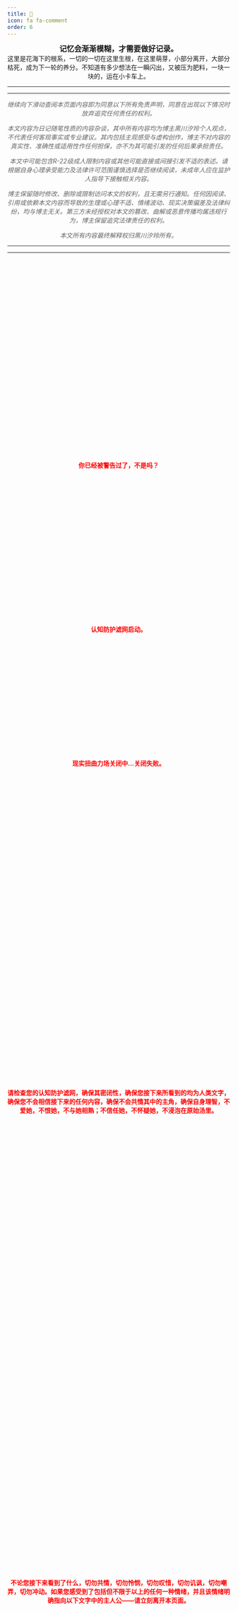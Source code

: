 ```yaml
---
title: 🍃
icon: fa fa-comment
order: 6
---
```




<center>

<big><b>记忆会渐渐模糊，才需要做好记录。
<br>
</b></big>
这里是花海下的根系，一切的一切在这里生根，在这里萌芽，小部分离开，大部分枯死，成为下一轮的养分。不知道有多少想法在一瞬闪出，又被压为肥料，一块一块的，运在小卡车上。

</center>

----
----

<div style="font-style: italic;">
<center>
<p style="color: #666666;" font size="2">
继续向下滑动查阅本页面内容即为同意以下所有免责声明，同意在出现以下情况时放弃追究任何责任的权利。</p>
<p style="color: #666666;" font size="2">
本文内容为日记随笔性质的内容杂谈，其中所有内容均为博主黑川汐玲个人观点，不代表任何客观事实或专业建议。其内包括主观感受与虚构创作，博主不对内容的真实性、准确性或适用性作任何担保，亦不为其可能引发的任何后果承担责任。</p>
<p style="color: #666666;" font size="2">
本文中可能包含R-22级成人限制内容或其他可能直接或间接引发不适的表述。请根据自身心理承受能力及法律许可范围谨慎选择是否继续阅读，未成年人应在监护人指导下接触相关内容。</p>
<p style="color: #666666;" font size="2">
博主保留随时修改、删除或限制访问本文的权利，且无需另行通知。任何因阅读、引用或依赖本文内容而导致的生理或心理不适、情绪波动、现实决策偏差及法律纠纷，均与博主无关。第三方未经授权对本文的篡改、曲解或恶意传播均属违规行为，博主保留追究法律责任的权利。</p>
<p style="color: #666666;" font size="2">
本文所有内容最终解释权归黑川汐玲所有。
</p>
</center>
</div>

----
----

<br>
<br>
<br>
<br>
<br>
<br>
<br>
<br>
<br>
<br>
<br>
<br>
<br>
<br>
<br>
<br>
<br>
<br>
<br>
<br>
<br>
<br>
<br>
<br>
<br>
<br>
<center>
<p style="color:rgb(255, 0, 0);" font size="2">
<b>
你已经被警告过了，不是吗？
</b>
</p>
</center>
<br>
<br>
<br>
<br>
<br>
<br>
<br>
<br>
<br>
<br>
<br>
<br>
<br>
<br>
<br>
<br>
<br>
<br>
<br>
<center>
<p style="color:rgb(255, 0, 0);" font size="2">
<b>
认知防护滤网启动。
</b>
</p>
</center>
<br>
<br>
<br>
<br>
<br>
<br>
<br>
<br>
<br>
<br>
<br>
<br>
<br>
<br>
<br>
<center>
<p style="color:rgb(255, 0, 0);" font size="2">
<b>
现实扭曲力场关闭中...关闭失败。
</b>
</p>
</center>
<br>
<br>
<br>
<br>
<br>
<br>
<br>
<br>
<br>
<br>
<br>
<br>
<br>
<br>
<br>
<br>
<br>
<br>
<br>
<br>
<br>
<br>
<br>
<br>
<br>
<br>
<br>
<br>
<br>
<br>
<br>
<br>
<br>
<br>
<br>
<br>
<br>
<br>
<br>
<br>
<br>
<center>
<p style="color:rgb(255, 0, 0);" font size="2">
<b>
请检查您的认知防护滤网，确保其密闭性，确保您接下来所看到的均为人类文字，确保您不会相信接下来的任何内容，确保不会共情其中的主角，确保自身理智，不爱她，不恨她，不与她相熟；不信任她，不怀疑她，不浸泡在原始汤里。
</b>
</p>
</center>
<br>
<br>
<br>
<br>
<br>
<br>
<br>
<br>
<br>
<br>
<br>
<br>
<br>
<br>
<br>
<br>
<br>
<br>
<br>
<br>
<br>
<br>
<br>
<br>
<br>
<br>
<br>
<br>
<br>
<br>
<br>
<br>
<br>
<br>
<br>
<br>
<br>
<br>
<br>
<br>
<br>
<br>
<br>
<br>
<br>
<br>
<br>
<br>
<br>
<br>
<br>
<br>
<br>
<br>
<br>
<br>
<br>
<br>
<br>
<br>

<center>
<p style="color:rgb(255, 0, 0);" font size="2">
<b>
不论您接下来看到了什么，切勿共情，切勿怜悯，切勿叹惜，切勿讥讽，切勿嘲弄，切勿冲动。如果您感受到了包括但不限于以上的任何一种情绪，并且该情绪明确指向以下文字中的主人公——请立刻离开本页面。
</b>
</p>
</center>

<br>
<br>
<br>
<br>
<br>
<br>
<br>
<br>
<br>
<br>
<br>
<br>
<br>
<br>
<br>
<br>
<br>
<br>
<br>
<br>
<br>
<br>
<br>
<br>
<br>
<br>
<br>
<br>
<br>
<br>
<br>
<br>
<br>
<br>
<br>
<br>
<br>
<br>
<br>
<br>
<br>
<br>
<br>
<br>
<br>
<br>
<br>
<br>
<br>
<br>
<br>
<br>
<br>
<br>
<br>
<br>
<br>
<br>
<br>
<br>
<br>
<br>
<br>
<br>
<br>
<br>
<br>
<br>
<br>
<br>
<br>
<br>
<br>
<br>
<br>
<br>
<br>
<br>
<br>
<br>
<br>
<br>
<br>
<br>
<br>
<br>
<br>

<center>
<p style="color:rgb(255, 0, 0);" font size="2">
<b>
这里是最后一次警告。
</b>
</p>
</center>

----
----




### **2025-06-22**

为了回忆录收拾以前的东西的时候看到了这句话，才意识到其实名为林卡的那个皮——或者那个角色——我并没有掩盖过它作为“角色”的本质，因为一切都只是一场绚丽的灯光秀。

*但不被发现的碧池就不是碧池，掩饰过的虚伪也可以是真诚。*

怎么就没人意识到这点呢，一副面具的弱点啊、行动方式啊之类的我都写的明明白白清清楚楚，我是最真诚的不是吗？那我肯定是最真诚的，我把一切都告诉他们了，但是他们不信。

造神毁神，自顾自地爱与恨——所谓重视我的真的重视的是我，还是我能给你的情绪价值；所谓记恨我的真的记恨的是我，还是记恨我不能继续无偿付出呢。

没必要骂我啦，因为我也不会骂任何人，需要“直爽”与“谩骂”的那段路程已经走完了，只是我还没想好下一步该怎么走。

这个页面的引言来自少女终末旅行的台词，页头和页尾各一句。开头的几句话来自一只小兔子最爱吃的草，堆成一个一个大方块。

以及突然好想要磕INFPxENTP啊...哦我是ENTP，果咩我不会找INFP的绝对不会我有心理阴影谢谢。但我真的好想磕啊我好想磕，磕起来感觉会很有内味...所以对不起了前任哥！我要磕你和那谁的cp了为了我的幸福你委屈一下吧！（你委屈的也挺多的不差这一个是吧欸嘿嘿嘿嘿嘿嘿嘿嘿）

一到夏天就困得不行，感觉一睡能睡得天荒地老海枯石烂了（...）。我果然还是以嗜睡为主吗十宗罪里都没有我的位置...（你在说什么）。

然后刚才吃了个很遥远的圈子的瓜我只能说好似开香槟了，真死了吗真死了吗真死了吗别到处跑着害人了。不过我估计能看到这个文的人都不知道是什么事情，想找个人吐槽都不行呃呃，哪怕是仇人呢憋得慌...这过于小众了是吗。

说起来期末周是真的脑瘫啊又要补作业又要复习笑死了完全不会，我当年怎么考上大学的我怎么完全不记得了呢，考个锤锤研究生噢赶紧洗洗睡吧...或许我适合上班呢我是什么超级牛马？嗯或者别的什么，反正不知道啦，以后再说。

以及我在思考如果一天一天往下加的话，是向下加呢，还是向上加呢。感觉都可以？或者说我写个CSS给这些装饰一下（...你不复习吗）说笑的~

我想说的是，嗯我并非一个感性的人，甚至于在很多时候有些情感缺失和扭曲的理解；我也不是一个理性的人，如果是理性的人的话就应该能够用精确的公式去预测和判断。那我什么样的呢？不知道呀，能理解我的人不多，能赞同我的人更少，但是没关系的，只要想的话我就可以让所有人喜欢我，尽管可能要忍着生理性的呕吐感，但这并不难不是吗。这是天赋啊，这是绝对的天赋，我为之自豪。

Tulpa已经很久很久没有出现过了，它们——他们好像永远永远死在了那个时点，是在病灶离去的时候被带走了吗？总之我只看到一个个僵硬的、死去的、毫无生机的木偶在那里立着，幻境的阳光亘古不变地扫过那些大树、那些草原、那些整齐的木桩与小床、松软的垫子，它们可能会在未来消失吧，但至少如今使用它们的孩子们率先一步离开了这个世界。或许它们根本不是和平的离开的，可能在我丢失的那些记忆里存在一场骇人的杀戮，我很好奇那段时间发生了什么，我身上的伤口从何而来，但已经没有人或者东西能告诉我了，至少如今来说，不可能、也不希望有了。

当然，我好奇一切，我以一切为乐，如果有能让我窥见那些记忆的方式的话，我会超高兴的。（乐）

### **2025-06-23**

你妈的期末周能不能放过我这一次，这学期我只想做个不会挂科的孩子。

我凭本事考上的大学我怎么还得学啊好要命噢...

想用史山糊出来一个跳转组件来着然后bug爆炸了哈哈...完全不想搞了笑死。

以及今天做了一个小程序....你很难想象就是说我为了这个狂敲七百行代码笑得我。顺便一提我不理解为什么拼好饭慢的要死，早知道不剩那两块钱了呃呃呃呃呃呃。

我不是考上大学了吗为什么还要读大学我不是考上大学了吗为什么还要读大学我不是考上大学了吗为什么还要读大学我不是考上大学了吗为什么还要读大学我不是考上大学了吗为什么还要读大学我不是考上大学了吗为什么还要读大学我不是考上大学了吗为什么还要读大学我不是考上大学了吗为什么还要读大学我不是考上大学了吗为什么还要读大学我不是考上大学了吗为什么还要读大学我不是考上大学了吗为什么还要读大学？

### **2025-06-24**

做了针对Notems的专用python小程序，傻瓜式图形化覆写清屏上传备份恢复，以及穷举式的批量覆写，很简单的小程序，但必然不会公布的，天知道公布了会发生什么，写的过程比较有趣。

好想要上西财的研究生啊...果然还是意难平，还是意难平...

谁家好人晚上九点考试....

### **2025-06-25**

悠茶重工高级探员，工作准时必达！

我想起高兴的事情，晚上回来说。

为什么魔法少女的结局都是独断万古呢呃....给我一种天帝大道都崩碎了的感觉。

没有足够的天赋和才能的话就要付出相对等的努力哦，一无所有又怨声载道，然后醉生梦死在自己想象的世界里，痛恨着不公啊，呐喊着自嘲啊什么的，很好笑啊我说是。

我在说谁呢，我在说自我代入在这里的所有人，在说那些自以为是的自认正确的人，对吧。超级好笑的——超级超级超级超级超级超级超级好笑的，笑得我有了一天的好心情，但却不能当面嘲笑，你看，这个世界对我也很过分啊，明明乐子就在眼前却不能当面去摘下来，搞什么，禁欲Play吗？

明明他们做的事足够恶心，我还要这样啊，那我真是富有道德感呢。凭什么我就要受你们欺负又不发声呢？

**超有道德感的好吧，毕竟人生难得几回好笑。**

世界上最痛苦的事情是已经拥有了却不能得到，拥有和得到有着很细微很细微的差别哦。嗯，很细微。或许我应该果断地离开，愉快地放手，乐子不是这么找的，以痛苦为乐的话就是会反到自己身上——求而不得，求而不得。

以及我想吃拉面...感觉香香的，晚上去吃吧嗯。


### **2025-06-26**

烟熏炉低温慢烤美式烤肉...世界上还有好多我没吃过的好吃的呀....

我终于知道为什么电脑一直在转风扇了...原来photoshop是这么耗性能的东西吗真该死啊（

### **2025-06-27**

自己做的事情想要甩锅到别人身上是不可以的，你没有这个能力和天赋去扭转事实不是吗，那就老老实实，挨打认错，或者不要为自己的行为后悔。

做了不敢承认，不敢承认又没能力去现实扭曲力场别人，那怎么办呢，让别人替你的懦弱买单吗，不可能的啦。

而且如此快地就认为自己做错了，连坚持都不坚持一下的吗？这么不坚定的话，为什么还要去做事情呢。

我考试考的有点活人微死死人微活的...，我不知道我在写什么，他不知道他在出什么，然后我们两个就像那个坐忘道一样，我着相了，他成仙了，整个人就仿佛在一片卷子的海洋里面跋涉奔腾，万马驰骋，一切都像刚开始的样子，花儿在绽放，鸟儿在歌唱，像我这样的孩子，就应该在车站买两个橘子。——欧润之

（闭眼）（合十）（绝望）（吃香蕉）（像猴子一样大叫）（荡秋千）（荡秋千）（荡秋千）（荡秋千）（荡秋千）（大叫）（于是转身向山里走去）

### **2025-06-28**

或许这是个机会呢，这个事必须要做的，不做不行。

收拾收拾去上海吧。

我有性瘾，绝对有，好麻烦。

以及我想搞一些魔法少女（？）

如果有天——我爱上了你的老婆——如果你老婆也爱上我————————

一边说要搞去中心化社区一边还要搞吉祥物吗，是不是有点抽象。现实扭曲力场又不是谁都能用的真的是。（叹气）

### **2025-06-29**

我都干了什么啊...啊啊啊啊啊啊啊啊啊啊啊啊啊不可以不可以不可以不可以不可以不可以不可以不可以不可以不可以不可以不可以不可以不可以不可以不可以不可以不可以不可以不可以不可以不可以不可以不可以不可以不可以不可以不可以不可以不可以不可以不可以不可以不可以不可以不可以不可以不可以不可以不可以不可以不可以不可以不可以不可以不可以不可以不可以不可以不可以不可以不可以不可以不可以不可以不可以不可以不可以不可以不可以不可以不可以不可以不可以不可以不可以不可以不可以不可以不可以不可以不可以不可以不可以不可以不可以不可以不可以不可以不可以不可以不可以不可以不可以不可以不可以不可以不可以不可以不可以不可以不可以不可以不可以不可以不可以不可以不可以不可以不可以不可以不可以不可以不可以不可以不可以不可以不可以不可以不可以不可以不可以不可以不可以不可以这样不可以的不可以这样不可以不可以不可以不可以不可以不可以不可以不可以不可以不可以不可以不可以不可以不可以不可以别再这样了.......

现实扭曲力场有人要吗？有人要吗？我求你了谁要谁拿走什么社交天赋什么的快拿走啊啊啊啊啊啊啊啊啊啊。（绝望）

### **2025-06-30**

刘备何尝不算一种驴。

### **2025-07-01**

自我介绍吗，那确实真的很诚实了。（点头）

饱和式打击是可以做到覆盖式杀死所有你想让他死的东西的，但同时你自己大概率也不会很好受，嗯。

但是并没有什么问题，反正死不了，我的身体很好，大概吧。

以及突然想要，放下一些东西说是。

### **2025-07-02**

我是一个上网履历很长很长很长的人，长到甚至可以单列一个回忆录系列，长到有像是大冰一样的关于页。

如果一定要说的话，那这应该可以算是第三次实验，不能说完全失败，但是仍然难以赶上太空的位置。我是否并不适合她那样的活着呢，我的鲜明的立场带来的又是什么呢？不知道，也没人知道未来会发生什么。不过已经在这里滞留了太久太久，这些事是时候该成为历史了，让它们成为下一个三年的回忆录吧。

或许最初的确是纯真的乌托邦？就像是序荧和zd说的那样，不过我是创造不出乌托邦的，这是太空才能办到的事，我只是匆匆的旅客，众人眼见我起高楼，眼见我宴宾客，眼见我自毁高塔又奔向下一个遥远的地方。

下一个地方是哪里呢？我不知道，我怎么会知道呢，但就像以前一样，带上两三个人去见新的朋友吧。

看到了某位——啊她好像是有名字的，就叫她太平洋小姐吧，太平洋小姐会出现在时间之外吗，应该是不会的，毕竟她是我的初中同学，所以我可以随便写。

感觉好像过了大概有三年？太平洋小姐也没变过，遣词造句上少了些华丽张扬，但总体来说一如既往。

<s>不过感觉好像是比我要写得好些，这是错觉吗嗯这一定是错觉。</s>（并非）

注定和她是没办法理解的，嗯太平洋小姐呢，过于正直？过于理想？过于不会变通。真奇怪啊，明明是和我一样大的人，我会总感觉屏幕那头是圣骑士…果然还是合不来嘛。

太过量的感性，太意识流的思想。但这些好像并没有让她变得不合群，只能说她身上有一些我还没有发现的特质吸引了很多人吧。

以及枣糕超级好吃啊…这是我吃过最好吃的枣糕了，他只要三块钱。

是意料之中的言而无信，但也无所谓了。

### **2025-07-04**

本来这里我是有一句很兴奋的话的，嗯不过计划泡汤了，所以还是想想别的解决思路吧，去度过无聊的两个月...或许打两个月游戏？或许别的什么。

### **2025-07-05**

让所有人如沐春风的代价是失去自由，控制现实扭曲力场的代价同样是失去自由。疲倦与劳累，这可能是旅行的必然过程吧。

或许我只是在想象另一种人生罢了，谁知道呢。

只要现实扭曲力场发力，一切都会好起来的！

### **2025-07-06**

苞米生日快乐！！！！！！！！

感觉很多人都在玩多意识体，这是一种风向或者潮流什么的吗...?不明白耶...

现实扭曲力场的根本源于自信，源于强烈的自信所散发出的天然的活泼向上的感染力。

其实这是我最稀缺的东西。

现实扭曲力场并不是不能复刻的，只是程度有所不同，毕竟我与乔布斯也绝不可能相提并论，不过它并不难，但追求这个真的是好事吗，毕竟吸引力是普适的，并不会专门吸引某一类的人。

我不会绿茶，绿茶只是现实扭曲力场的一种表现而已，是针对恋爱与亲密关系特向释放的现实扭曲力场。

不过好处是我从不缺爱。开玩笑，我怎么会缺爱呢，有的是人爱我喜欢我，给我鼓励给我肯定，我从不缺爱，只是缺少快乐而已。

想弄点牛肉或者羊肉切片，加蒜、盐、黑胡椒稍微煎一下，弄一点清酒或者黄酒，米酒的话就冰一下，然后看恶搞之家吃着玩。

### **2025-07-07**

又被热醒了笑死...好热哦。

以及Windows是这个世界上最狗屎的系统没有之一，我现在支持鸿蒙干碎Windows。

我每天想得最多的事情就是是用各种方式花样搞各种网贷平台然后走线跑路的可能性，好闲哦。（

我还是挺喜欢突突突突突的，尤其是不会被队友压力的突突突，非常快乐，感觉这才是玩游戏的本质。（感叹）

### **2025-07-08**

早上被热醒了...这边的天气果然还是不能关掉空调呀。

感觉怎么说呢...？这样的人也很有意思啊，不过只会得罪人就是了。（乐）

----
----
<center>
<b><big>记忆这种东西，阻碍我活着。</big></b>
</center>

